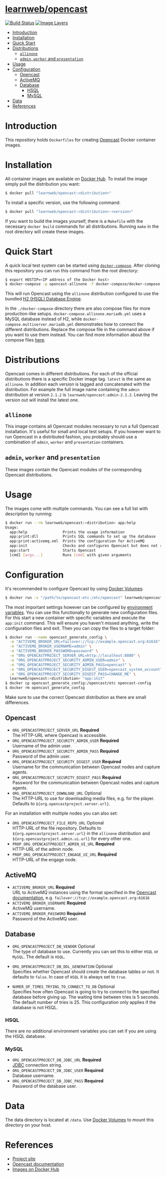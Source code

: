 # [learnweb/opencast](https://hub.docker.com/r/learnweb/opencast/)

[![Build Status](https://travis-ci.org/learnweb/docker-opencast.svg?branch=master)](https://travis-ci.org/learnweb/docker-opencast) [![Image Layers](https://badge.imagelayers.io/learnweb/opencast:latest.svg)](https://imagelayers.io/?images=learnweb/opencast:latest 'Get your own badge on imagelayers.io')

- [Introduction](#introduction)
- [Installation](#installation)
- [Quick Start](#quick-start)
- [Distributions](#distributions)
    - [`allinone`](#allinone)
    - [`admin`, `worker` and `presentation`](#admin-worker-and-presentation)
- [Usage](#usage)
- [Configuration](#configuration)
    - [Opencast](#opencast)
    - [ActiveMQ](#activemq)
    - [Database](#database)
        - [HSQL](#hsql)
        - [MySQL](#mysql)
- [Data](#data)
- [References](#references)

# Introduction

This repository holds `Dockerfiles` for creating [Opencast](http://www.opencast.org/) Docker container images.

# Installation

All container images are available on [Docker Hub](https://hub.docker.com/r/learnweb/opencast/). To install the image simply pull the distribution you want:

```sh
$ docker pull "learnweb/opencast:<distribution>"
```

To install a specific version, use the following command:

```sh
$ docker pull "learnweb/opencast:<distribution>-<version>"
```

If you want to build the images yourself, there is a `Makefile` with the necessary `docker build` commands for all distributions. Running `make` in the root directory will create these images.

# Quick Start

A quick local test system can be started using [`docker-compose`](https://github.com/docker/compose). After cloning this repository you can run this command from the root directory:

```sh
$ export HOSTIP=<IP address of the Docker host>
$ docker-compose -p opencast-allinone -f docker-compose/docker-compose.allinone.hsql.yml up
```

This will run Opencast using the `allinone` distribution configured to use the bundled [H2 (HSQL) Database Engine](http://www.h2database.com/html/main.html).

In the `./docker-compose` directory there are also compose files for more production-like setups. `docker-compose.allinone.mariadb.yml` uses a MySQL database instead of H2, while `docker-compose.multiserver.mariadb.yml` demonstrates how to connect the different distributions. Replace the compose file in the command above if you want to use them instead. You can find more information about the compose files [here](docker-compose/README.md).

# Distributions

Opencast comes in different distributions. For each of the official distributions there is a specific Docker image tag. `latest` is the same as `allinone`. In addition each version is tagged and concatenated with the distribution. For example the full image name containing the `admin` distribution at version `2.1.2` is `learnweb/opencast:admin-2.1.2`. Leaving the version out will install the latest one.

## `allinone`

This image contains all Opencast modules necessary to run a full Opencast installation. It's useful for small and local test setups. If you however want to run Opencast in a distributed fashion, you probably should use a combination of `admin`, `worker` and `presentation` containers.

## `admin`, `worker` and `presentation`

These images contain the Opencast modules of the corresponding Opencast distributions.

# Usage

The images come with multiple commands. You can see a full list with description by running:

```sh
$ docker run --rm learnweb/opencast:<distribution> app:help
Usage:
  app:help                Prints the usage information
  app:print:dll           Prints SQL commands to set up the database
  app:print:activemq.xml  Prints the configuration for ActiveMQ
  app:init                Checks and configures Opencast but does not run it
  app:start               Starts Opencast
  [cmd] [args...]         Runs [cmd] with given arguments
```

# Configuration

It's recommended to configure Opencast by using [Docker Volumes](https://docs.docker.com/engine/reference/run/#volume-shared-filesystems):

```sh
$ docker run -v "/path/to/opencast-etc:/etc/opencast" learnweb/opencast:<distribution>
```

The most important settings however can be configured by [environment variables](https://docs.docker.com/engine/reference/run/#env-environment-variables). You can use this functionally to generate new configuration files. For this start a new container with specific variables and execute the `app:init` command. This will
ensure you haven't missed anything, write the configuration files and exit. Then you can copy the files to a target folder:

```sh
$ docker run --name opencast_generate_config \
  -e "ACTIVEMQ_BROKER_URL=failover://tcp://example.opencast.org:61616" \
  -e "ACTIVEMQ_BROKER_USERNAME=admin" \
  -e "ACTIVEMQ_BROKER_PASSWORD=password" \
  -e "ORG_OPENCASTPROJECT_SERVER_URL=http://localhost:8080" \
  -e "ORG_OPENCASTPROJECT_SECURITY_ADMIN_USER=admin" \
  -e "ORG_OPENCASTPROJECT_SECURITY_ADMIN_PASS=opencast" \
  -e "ORG_OPENCASTPROJECT_SECURITY_DIGEST_USER=opencast_system_account" \
  -e "ORG_OPENCASTPROJECT_SECURITY_DIGEST_PASS=CHANGE_ME" \
  learnweb/opencast:<distribution> "app:init"
$ docker cp opencast_generate_config:/opencast/etc opencast-config
$ docker rm opencast_generate_config
```

Make sure to use the correct Opencast distribution as there are small differences.

## Opencast

* `ORG_OPENCASTPROJECT_SERVER_URL` **Required**  
  The HTTP-URL where Opencast is accessible.
* `ORG_OPENCASTPROJECT_SECURITY_ADMIN_USER` **Required**  
  Username of the admin user.
* `ORG_OPENCASTPROJECT_SECURITY_ADMIN_PASS` **Required**  
  Password of the admin user.
* `ORG_OPENCASTPROJECT_SECURITY_DIGEST_USER` **Required**  
  Username for the communication between Opencast nodes and capture agents.
* `ORG_OPENCASTPROJECT_SECURITY_DIGEST_PASS` **Required**  
  Password for the communication between Opencast nodes and capture agents.
* `ORG_OPENCASTPROJECT_DOWNLOAD_URL` Optional  
  The HTTP-URL to use for downloading media files, e.g. for the player. Defaults to `${org.opencastproject.server.url}`.

For an installation with multiple nodes you can also set:

* `ORG_OPENCASTPROJECT_FILE_REPO_URL` Optional  
  HTTP-URL of the file repository. Defaults to `${org.opencastproject.server.url}` in the `allinone` distribution and `${org.opencastproject.admin.ui.url}` for every other one.
* `PROP_ORG_OPENCASTPROJECT_ADMIN_UI_URL` **Required**  
  HTTP-URL of the admin node.
* `PROP_ORG_OPENCASTPROJECT_ENGAGE_UI_URL` **Required**  
  HTTP-URL of the engage node.

## ActiveMQ

* `ACTIVEMQ_BROKER_URL` **Required**  
  URL to ActiveMQ instances using the format specified in the [Opencast documentation](https://docs.opencast.org/latest/admin/configuration/message-broker/), e.g. `failover://tcp://example.opencast.org:61616`
* `ACTIVEMQ_BROKER_USERNAME` **Required**  
  ActiveMQ username.
* `ACTIVEMQ_BROKER_PASSWORD` **Required**  
  Password of the ActiveMQ user.

## Database

* `ORG_OPENCASTPROJECT_DB_VENDOR` Optional  
  The type of database to use. Currently you can set this to either `HSQL` or `MySQL`. The default is `HSQL`.
* `ORG_OPENCASTPROJECT_DB_DDL_GENERATION` Optional  
  Specifies whether Opencast should create the database tables or not. It defaults to `false`. In case of `HSQL` it is always set to `true`.

* `NUMER_OF_TIMES_TRYING_TO_CONNECT_TO_DB` Optional  
  Specifies how often Opencast is going to try to connect to the specified database before
  giving up. The waiting time between tries is 5 seconds. The default number of tries is 25. This configuration only applies if the database is not HSQL.

### HSQL

There are no additional environment variables you can set if you are using the HSQL database.

### MySQL

* `ORG_OPENCASTPROJECT_DB_JDBC_URL` **Required**  
  [JDBC](http://www.oracle.com/technetwork/java/javase/jdbc/index.html) connection string.
* `ORG_OPENCASTPROJECT_DB_JDBC_USER` **Required**  
  Database username.
* `ORG_OPENCASTPROJECT_DB_JDBC_PASS` **Required**  
  Password of the database user.

# Data

The data directory is located at `/data`. Use [Docker Volumes](https://docs.docker.com/engine/reference/run/#volume-shared-filesystems) to mount this directory on your host.

# References

* [Project site](https://github.com/learnweb/docker-opencast)
* [Opencast documentation](https://docs.opencast.org/latest/admin/)
* [Images on Docker Hub](https://hub.docker.com/r/learnweb/opencast/)
